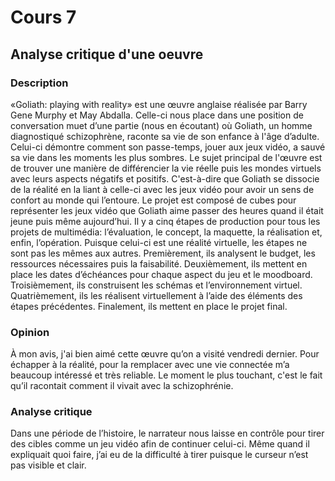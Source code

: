 # Cours 7

## Analyse critique d'une oeuvre

### Description

«Goliath: playing with reality» est  une œuvre anglaise réalisée par Barry Gene Murphy et May Abdalla. Celle-ci nous place dans une position de conversation muet d’une partie (nous en écoutant) où Goliath, un homme diagnostiqué schizophrène, raconte sa vie de son enfance à l'âge d’adulte. Celui-ci démontre comment son passe-temps, jouer aux jeux vidéo, a sauvé sa vie dans les moments les plus sombres. Le sujet principal de l'œuvre est de trouver une manière de différencier la vie réelle puis les mondes virtuels avec leurs aspects négatifs et positifs. C'est-à-dire que Goliath se dissocie de la réalité en la liant à celle-ci avec les jeux vidéo pour avoir un sens de confort au monde qui l’entoure. Le projet est composé de cubes pour représenter les jeux vidéo que Goliath aime passer des heures quand il était jeune puis même aujourd’hui. Il y a cinq étapes de production pour tous les projets de multimédia: l’évaluation, le concept, la maquette, la réalisation et, enfin, l’opération. Puisque celui-ci est une réalité virtuelle, les étapes ne sont pas les mêmes aux autres. Premièrement, ils analysent le budget, les ressources nécessaires puis la faisabilité. Deuxièmement, ils mettent en place les dates d’échéances pour chaque aspect du jeu et le moodboard. Troisièmement, ils construisent les schémas et l’environnement virtuel. Quatrièmement, ils les réalisent virtuellement à l’aide des éléments des étapes précédentes. Finalement, ils mettent en place le projet final. 

### Opinion

À mon avis, j'ai bien aimé cette œuvre qu’on a visité vendredi dernier. Pour échapper à la réalité, pour la remplacer avec une vie connectée m’a beaucoup intéressé et très reliable. Le moment le plus touchant, c'est le fait qu’il racontait comment il vivait avec la schizophrénie. 

### Analyse critique

Dans une période de l’histoire, le narrateur nous laisse en contrôle pour tirer des cibles comme un jeu vidéo afin de continuer celui-ci. Même quand il expliquait quoi faire, j’ai eu de la difficulté à tirer puisque le curseur n’est pas visible et clair.

